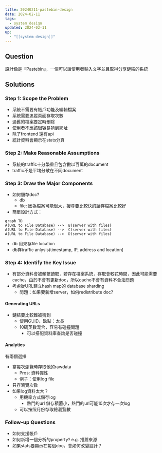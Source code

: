 ```yaml
---
title: 20240211-pastebin-design
date: 2024-02-11
tags:
  - system_design
updated: 2024-02-11
up:
  - "[[system design]]"
---
```

## Question

設計像是『Pastebin』，一個可以讓使用者輸入文字並且取得分享鏈結的系統
## Solutions
### Step 1: Scope the Problem
- 系統不需要有帳戶功能及編輯檔案
- 系統需要追蹤頁面存取次數
- 過舊的檔案要定時刪除
- 使用者不應該很容易猜到網址
- 除了frontend 還有api
- 統計資料會顯示在stats分頁
### Step 2: Make Reasonable Assumptions
- 系統的traffic十分繁重且包含數以百萬的document
- traffic不是平均分散在不同document
### Step 3: Draw the Major Components
- 如何儲存doc? 
	- db
	- file: 因為檔案可能很大，搜尋要比較快的話存檔案比較好
- 簡單設計方式：

```mermaid
graph TD
A(URL to File Database) -->  B(server with files)
A(URL to File Database) -->  C(server with files)
A(URL to File Database) -->  D(server with files)
```
- db 用來存file location
- db存traffic anlysis(timestamp, IP, address and location)
### Step 4: Identify the Key Issue
- 有部分資料會被頻繁讀取，若存在檔案系統，存取會較花時間，因此可能需要cache，由於不會有更新doc，所以cache不會有資料不合法問題
- 考慮從URL建立hash map的 database sharding
	- 問題：如果要新增server，如何redistribute doc?
#### Generating URLs
- 鏈結要比較難被猜到
	- 使用GUID，缺點：太長
	- 10碼英數混合，容易有碰撞問題
		- 可以搭配資料庫查詢是否碰撞
#### Analytics
有兩個選擇
- 當每次瀏覽時存取他的rawdata
	- Pros: 資料彈性
	- 例子：使用log file
- 只存瀏覽次數
- 如果log資料太大？
	- 用機率方式儲存log
		- 熱門的url 儲存積蓄小，熱門的url可能10次才存一次log
	- 可以按照月份存取總瀏覽數
### Follow-up Questions
- 如何支援帳戶
- 如何新增一個分析的property? e.g. 推薦來源
- 如果stats要顯示在每個doc，會如何改變設計？